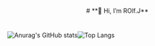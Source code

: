 <p align="center">
# **👋 Hi, I’m ROlf.J**
</p>

#

  ![Anurag's GitHub stats](https://github-readme-stats.vercel.app/api?username=DHIGHSOUL&show_icons=true&theme=swift)![Top Langs](https://github-readme-stats.vercel.app/api/top-langs/?username=DHIGHSOUL&layout=compact&theme=swift)
